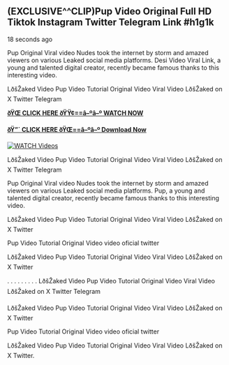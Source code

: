 ## (EXCLUSIVE^^CLIP)Pup Video Original Full HD Tiktok Instagram Twitter Telegram Link #h1g1k

18 seconds ago

Pup Original Viral video Nudes took the internet by storm and amazed viewers on various Leaked social media platforms. Desi Video Viral Link, a young and talented digital creator, recently became famous thanks to this interesting video.

LðšŽaked Video Pup Video Tutorial Original Video Viral Video LðšŽaked on X Twitter Telegram

**[ðŸŒ CLICK HERE ðŸŸ¢==â–ºâ–º WATCH NOW](https://clips-mediaa.blogspot.com/2025/02/video-viral-download.html)**

**[ðŸ”´ CLICK HERE ðŸŒ==â–ºâ–º Download Now](https://clips-mediaa.blogspot.com/2025/02/video-viral-download.html)**

[![WATCH Videos](https://i.imgur.com/dJHk4Zq.gif)](https://clips-mediaa.blogspot.com/2025/02/video-viral-download.html)

LðšŽaked Video Pup Video Tutorial Original Video Viral Video LðšŽaked on X Twitter Telegram

Pup Original Viral video Nudes took the internet by storm and amazed viewers on various Leaked social media platforms. Pup, a young and talented digital creator, recently became famous thanks to this interesting video.

LðšŽaked Video Pup Video Tutorial Original Video Viral Video LðšŽaked on X Twitter

Pup Video Tutorial Original Video video oficial twitter

LðšŽaked Video Pup Video Tutorial Original Video Viral Video LðšŽaked on X Twitter

. . . . . . . . . LðšŽaked Video Pup Video Tutorial Original Video Viral Video LðšŽaked on X Twitter Telegram

LðšŽaked Video Pup Video Tutorial Original Video Viral Video LðšŽaked on X Twitter

Pup Video Tutorial Original Video video oficial twitter

LðšŽaked Video Pup Video Tutorial Original Video Viral Video LðšŽaked on X Twitter.